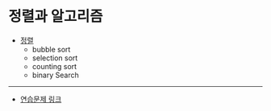 # 정렬과 알고리즘

- [정렬](Sorting.java) 
  - bubble sort
  - selection sort
  - counting sort
  - binary Search

----
- [연습문제 링크](../d2/practice.md)
